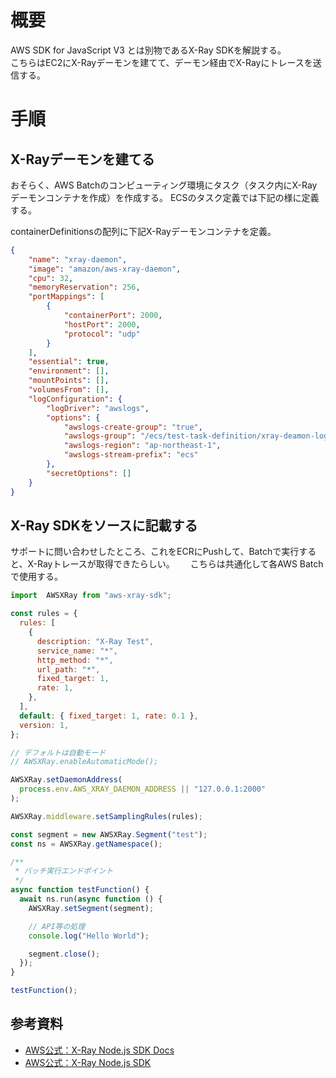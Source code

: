 # 概要
AWS SDK for JavaScript V3 とは別物であるX-Ray SDKを解説する。  
こちらはEC2にX-Rayデーモンを建てて、デーモン経由でX-Rayにトレースを送信する。

# 手順
## X-Rayデーモンを建てる
おそらく、AWS Batchのコンピューティング環境にタスク（タスク内にX-Rayデーモンコンテナを作成）を作成する。
ECSのタスク定義では下記の様に定義する。  

containerDefinitionsの配列に下記X-Rayデーモンコンテナを定義。
```json
{
    "name": "xray-daemon",
    "image": "amazon/aws-xray-daemon",
    "cpu": 32,
    "memoryReservation": 256,
    "portMappings": [
        {
            "containerPort": 2000,
            "hostPort": 2000,
            "protocol": "udp"
        }
    ],
    "essential": true,
    "environment": [],
    "mountPoints": [],
    "volumesFrom": [],
    "logConfiguration": {
        "logDriver": "awslogs",
        "options": {
            "awslogs-create-group": "true",
            "awslogs-group": "/ecs/test-task-definition/xray-deamon-log",
            "awslogs-region": "ap-northeast-1",
            "awslogs-stream-prefix": "ecs"
        },
        "secretOptions": []
    }
}
```

## X-Ray SDKをソースに記載する
サポートに問い合わせしたところ、これをECRにPushして、Batchで実行すると、X-Rayトレースが取得できたらしい。　　
こちらは共通化して各AWS Batchで使用する。

```JavaScript
import  AWSXRay from "aws-xray-sdk";

const rules = {
  rules: [
    {
      description: "X-Ray Test",
      service_name: "*",
      http_method: "*",
      url_path: "*",
      fixed_target: 1,
      rate: 1,
    },
  ],
  default: { fixed_target: 1, rate: 0.1 },
  version: 1,
};

// デフォルトは自動モード
// AWSXRay.enableAutomaticMode();

AWSXRay.setDaemonAddress(
  process.env.AWS_XRAY_DAEMON_ADDRESS || "127.0.0.1:2000"
);

AWSXRay.middleware.setSamplingRules(rules);

const segment = new AWSXRay.Segment("test");
const ns = AWSXRay.getNamespace();

/**
 * バッチ実行エンドポイント
 */
async function testFunction() {
  await ns.run(async function () {
    AWSXRay.setSegment(segment);

    // API等の処理
    console.log("Hello World");

    segment.close();
  });
}

testFunction();
```

## 参考資料
- [AWS公式：X-Ray Node.js SDK Docs](https://docs.aws.amazon.com/xray-sdk-for-nodejs/latest/reference/)
- [AWS公式：X-Ray Node.js SDK](https://docs.aws.amazon.com/ja_jp/xray/latest/devguide/xray-sdk-nodejs-middleware.html)
